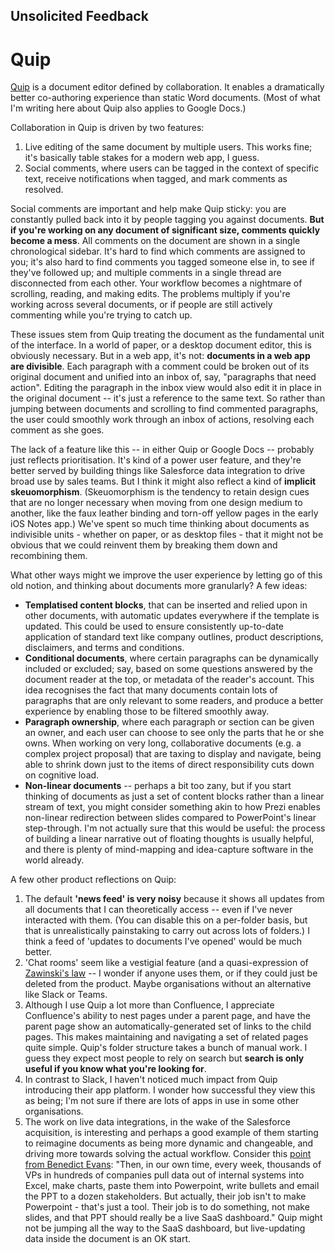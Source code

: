 ## Unsolicited Feedback
# Quip

[Quip](https://quip.com/) is a document editor defined by collaboration. It enables a dramatically better co-authoring experience than static Word documents. (Most of what I'm writing here about Quip also applies to Google Docs.)

Collaboration in Quip is driven by two features:
1. Live editing of the same document by multiple users. This works fine; it's basically table stakes for a modern web app, I guess. 
2. Social comments, where users can be tagged in the context of specific text, receive notifications when tagged, and mark comments as resolved.

Social comments are important and help make Quip sticky: you are constantly pulled back into it by people tagging you against documents. **But if you're working on any document of significant size, comments quickly become a mess**. All comments on the document are shown in a single chronological sidebar. It's hard to find which comments are assigned to you; it's also hard to find comments you tagged someone else in, to see if they've followed up; and multiple comments in a single thread are disconnected from each other. Your workflow becomes a nightmare of scrolling, reading, and making edits. The problems multiply if you're working across several documents, or if people are still actively commenting while you're trying to catch up.

These issues stem from Quip treating the document as the fundamental unit of the interface. In a world of paper, or a desktop document editor, this is obviously necessary. But in a web app, it's not: **documents in a web app are divisible**. Each paragraph with a comment could be broken out of its original document and unified into an inbox of, say, "paragraphs that need action". Editing the paragraph in the inbox view would also edit it in place in the original document -- it's just a reference to the same text. So rather than jumping between documents and scrolling to find commented paragraphs, the user could smoothly work through an inbox of actions, resolving each comment as she goes.

The lack of a feature like this -- in either Quip or Google Docs -- probably just reflects prioritisation. It's kind of a power user feature, and they're better served by building things like Salesforce data integration to drive broad use by sales teams. But I think it might also reflect a kind of **implicit skeuomorphism**. (Skeuomorphism is the tendency to retain design cues that are no longer necessary when moving from one design medium to another, like the faux leather binding and torn-off yellow pages in the early iOS Notes app.) We've spent so much time thinking about documents as indivisible units - whether on paper, or as desktop files - that it might not be obvious that we could reinvent them by breaking them down and recombining them.

What other ways might we improve the user experience by letting go of this old notion, and thinking about documents more granularly? A few ideas:
- **Templatised content blocks**, that can be inserted and relied upon in other documents, with automatic updates everywhere if the template is updated. This could be used to ensure consistently up-to-date application of standard text like company outlines, product descriptions, disclaimers, and terms and conditions.
- **Conditional documents**, where certain paragraphs can be dynamically included or excluded; say, based on some questions answered by the document reader at the top, or metadata of the reader's account. This idea recognises the fact that many documents contain lots of paragraphs that are only relevant to some readers, and produce a better experience by enabling those to be filtered smoothly away.
- **Paragraph ownership**, where each paragraph or section can be given an owner, and each user can choose to see only the parts that he or she owns. When working on very long, collaborative documents (e.g. a complex project proposal) that are taxing to display and navigate, being able to shrink down just to the items of direct responsibility cuts down on cognitive load.
- **Non-linear documents** -- perhaps a bit too zany, but if you start thinking of documents as just a set of content blocks rather than a linear stream of text, you might consider something akin to how Prezi enables non-linear redirection between slides compared to PowerPoint's linear step-through. I'm not actually sure that this would be useful: the process of building a linear narrative out of floating thoughts is usually helpful, and there is plenty of mind-mapping and idea-capture software in the world already. 

A few other product reflections on Quip:
1. The default **'news feed' is very noisy** because it shows all updates from all documents that I can theoretically access -- even if I've never interacted with them. (You can disable this on a per-folder basis, but that is unrealistically painstaking to carry out across lots of folders.) I think a feed of 'updates to documents I've opened' would be much better.
2. 'Chat rooms' seem like a vestigial feature (and a quasi-expression of [Zawinski's law](http://www.catb.org/~esr/jargon/html/Z/Zawinskis-Law.html) -- I wonder if anyone uses them, or if they could just be deleted from the product. Maybe organisations without an alternative like Slack or Teams.
3. Although I use Quip a lot more than Confluence, I appreciate Confluence's ability to nest pages under a parent page, and have the parent page show an automatically-generated set of links to the child pages. This makes maintaining and navigating a set of related pages quite simple. Quip's folder structure takes a bunch of manual work. I guess they expect most people to rely on search but **search is only useful if you know what you're looking for**.
4. In contrast to Slack, I haven't noticed much impact from Quip introducing their app platform. I wonder how successful they view this as being; I'm not sure if there are lots of apps in use in some other organisations.
5. The work on live data integrations, in the wake of the Salesforce acquisition, is interesting and perhaps a good example of them starting to reimagine documents as being more dynamic and changeable, and driving more towards solving the actual workflow. Consider this [point from Benedict Evans](https://www.ben-evans.com/benedictevans/2015/11/7/mobile-ecosystems-and-the-death-of-pcs): "Then, in our own time, every week, thousands of VPs in hundreds of companies pull data out of internal systems into Excel, make charts, paste them into Powerpoint, write bullets and email the PPT to a dozen stakeholders. But actually, their job isn't to make Powerpoint - that's just a tool. Their job is to do something, not make slides, and that PPT should really be a live SaaS dashboard." Quip might not be jumping all the way to the SaaS dashboard, but live-updating data inside the document is an OK start.